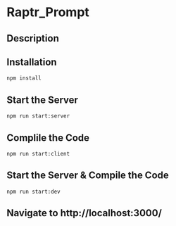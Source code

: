 # Raptr_Prompt

## Description


## Installation
```node
npm install
```

## Start the Server
```node
npm run start:server
```

## Complile the Code
```node
npm run start:client
```

## Start the Server & Compile the Code
```node
npm run start:dev
```

## Navigate to http://localhost:3000/
